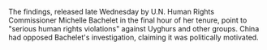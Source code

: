 The findings, released late Wednesday by U.N. Human Rights Commissioner Michelle Bachelet in the final hour of her tenure, point to "serious human rights violations" against Uyghurs and other groups. China had opposed Bachelet's investigation, claiming it was politically motivated.